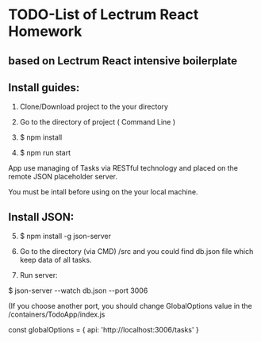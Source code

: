 # TODO-List of Lectrum React Homework 

## based on Lectrum React intensive boilerplate


## Install guides: 

1) Clone/Download project to the your directory

2) Go to the directory of project ( Command Line )

3) $ npm install

4) $ npm run start

App use managing of Tasks via RESTful technology and placed on the remote JSON placeholder server. 

You must be intall before using on the your local machine. 

## Install JSON:

5) $ npm install -g json-server   

6) Go to the directory (via CMD) /src and you could find db.json file which keep data of all tasks. 

7) Run server:

$ json-server --watch db.json --port 3006

(If you choose another port, you should change GlobalOptions value in the /containers/TodoApp/index.js

const globalOptions = {
    api: 'http://localhost:3006/tasks'
}
